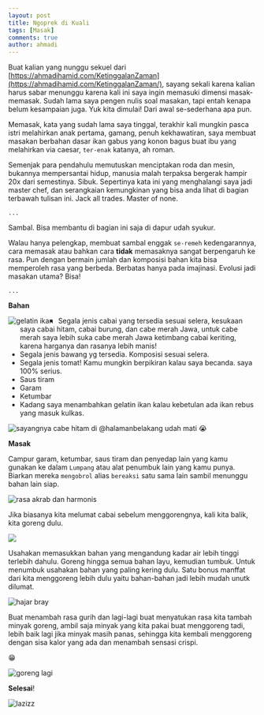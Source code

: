 ```yaml
---
layout: post
title: Ngoprek di Kuali
tags: [Masak]
comments: true
author: ahmadi
--- 
```


Buat kalian yang nunggu sekuel dari [https://ahmadihamid.com/KetinggalanZaman](https://ahmadihamid.com/KetinggalanZaman/), sayang sekali karena kalian harus sabar menunggu karena kali ini saya ingin memasuki dimensi masak-memasak. Sudah lama saya pengen nulis soal masakan, tapi entah kenapa belum kesampaian juga. Yuk kita dimulai! Dari awal se-sederhana apa pun. 

Memasak, kata yang sudah lama saya tinggal, terakhir kali mungkin pasca istri melahirkan anak pertama, gamang, penuh kekhawatiran, saya membuat masakan berbahan dasar ikan gabus yang konon bagus buat ibu yang melahirkan via caesar, `ter-enak` katanya, ah roman. 

Semenjak para pendahulu memutuskan menciptakan roda dan mesin, bukannya mempersantai hidup, manusia malah terpaksa bergerak hampir 20x dari semestinya. Sibuk. Sepertinya kata ini yang menghalangi saya jadi master chef, dan serangkaian kemungkinan yang bisa anda lihat di bagian terbawah tulisan ini. Jack all trades. Master of none. 

`...`

Sambal. Bisa membantu di bagian ini saja di dapur udah syukur.

Walau hanya pelengkap, membuat sambal enggak `se-remeh` kedengarannya, cara memasak atau bahkan cara **tidak** memasaknya sangat berpengaruh ke rasa. Pun dengan bermain jumlah dan komposisi bahan kita bisa memperoleh rasa yang berbeda. Berbatas hanya pada imajinasi. Evolusi jadi masakan utama? Bisa!

`...`

**Bahan**

<img title="gelatin ikan" border="0" src="/img/gelatin-ikan.png" style="float:left; margin-right:10px"/> 

- Segala jenis cabai yang tersedia sesuai selera, kesukaan saya cabai hitam, cabai burung, dan cabe merah Jawa, untuk cabe merah saya lebih suka cabe merah Jawa ketimbang cabai keriting, karena harganya dan rasanya lebih manis!
- Segala jenis bawang yg tersedia. Komposisi sesuai selera.
- Segala jenis tomat! Kamu mungkin berpikiran kalau saya becanda. saya 100% serius.
- Saus tiram
- Garam
- Ketumbar
- Kadang saya menambahkan gelatin ikan kalau kebetulan ada ikan rebus yang masuk kulkas.

![sayangnya cabe hitam di @halamanbelakang udah mati 😭](/img/cabe-hitam.jpg  "cabe hitam")

**Masak**

Campur garam, ketumbar, saus tiram dan penyedap lain yang kamu gunakan ke dalam `Lumpang` atau alat penumbuk lain yang kamu punya. Biarkan mereka `mengobrol` alias `bereaksi` satu sama lain sambil menunggu bahan lain siap.

![](/img/reaksi-lumpang.jpg "rasa akrab dan harmonis") 

Jika biasanya kita melumat cabai sebelum menggorengnya, kali kita balik, kita goreng dulu.

![](/img/goreng-dulu.jpg) 

Usahakan memasukkan bahan yang mengandung kadar air lebih tinggi terlebih dahulu. Goreng hingga semua bahan layu, kemudian tumbuk. Untuk menumbuk usahakan bahan yang paling kering dulu. Satu bonus manffat dari kita menggoreng lebih dulu yaitu bahan-bahan jadi lebih mudah unutk dilumat. 

![](/img/tumbuk.png "hajar bray") 

Buat menambah rasa gurih dan lagi-lagi buat menyatukan rasa kita tambah minyak goreng, ambil saja minyak yang kita pakai buat menggoreng tadi, lebih baik lagi jika minyak masih panas, sehingga kita kembali menggoreng dengan sisa kalor yang ada dan menambah sensasi crispi.

😁

![](/img/tambah-minyak.png "goreng lagi") 

**Selesai**!

![](/img/jadideh-cococrunz.png "lazizz") 

